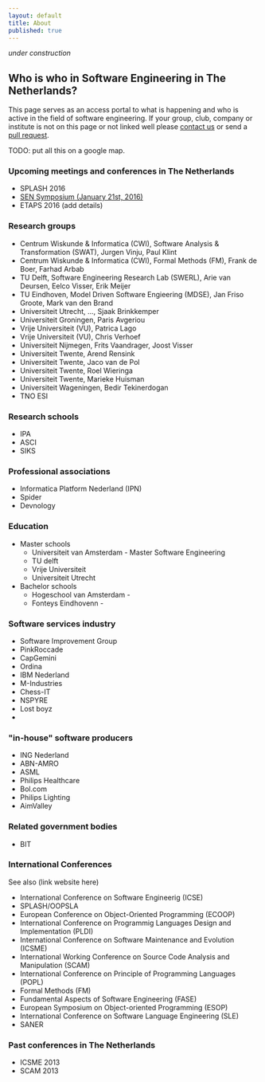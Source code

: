 ```yaml
---
layout: default
title: About
published: true
---
```


_under construction_

## Who is who in Software Engineering in The Netherlands?

This page serves as an access portal to what is happening and who is active in the field of software engineering. If your group, club, company or institute is not on this page or not linked well please [contact us](http://www.versen.nl/contact) or send a [pull request](http://www.versen.nl/contact/pullrequest.html).

TODO: put all this on a google map.

### Upcoming meetings and conferences in The Netherlands

* SPLASH 2016
* [SEN Symposium (January 21st, 2016)](http://www.sen-symposium.nl)
* ETAPS 2016 (add details)

### Research groups

* Centrum Wiskunde & Informatica (CWI), Software Analysis & Transformation (SWAT), Jurgen Vinju, Paul Klint
* Centrum Wiskunde & Informatica (CWI), Formal Methods (FM), Frank de Boer, Farhad Arbab
* TU Delft, Software Engineering Research Lab (SWERL), Arie van Deursen, Eelco Visser, Erik Meijer
* TU Eindhoven, Model Driven Software Engieering (MDSE), Jan Friso Groote, Mark van den Brand
* Universiteit Utrecht, ..., Sjaak Brinkkemper
* Universiteit Groningen, Paris Avgeriou
* Vrije Universiteit (VU), Patrica Lago
* Vrije Universiteit (VU), Chris Verhoef
* Universiteit Nijmegen, Frits Vaandrager, Joost Visser
* Universiteit Twente, Arend Rensink
* Universiteit Twente, Jaco van de Pol
* Universiteit Twente, Roel Wieringa
* Universiteit Twente, Marieke Huisman
* Universiteit Wageningen, Bedir Tekinerdogan
* TNO ESI 

### Research schools

* IPA
* ASCI
* SIKS

### Professional associations

* Informatica Platform Nederland (IPN)
* Spider
* Devnology

### Education

* Master schools
   * Universiteit van Amsterdam - Master Software Engineering
   * TU delft
   * Vrije Universiteit
   * Universiteit Utrecht
* Bachelor schools
   * Hogeschool van Amsterdam -
   * Fonteys Eindhovenn - 

### Software services industry

* Software Improvement Group
* PinkRoccade
* CapGemini
* Ordina
* IBM Nederland
* M-Industries
* Chess-IT
* NSPYRE
* Lost boyz
* 

### "in-house" software producers

* ING Nederland
* ABN-AMRO
* ASML
* Philips Healthcare
* Bol.com
* Philips Lighting
* AimValley

### Related government bodies

* BIT

### International Conferences

See also (link website here)

* International Conference on Software Engineerig (ICSE)
* SPLASH/OOPSLA
* European Conference on Object-Oriented Programming (ECOOP)
* International Conference on Programmig Languages Design and Implementation (PLDI)
* International Conference on Software Maintenance and Evolution (ICSME)
* International Working Conference on Source Code Analysis and Manipulation (SCAM)
* International Conference on Principle of Programming Languages (POPL)
* Formal Methods (FM)
* Fundamental Aspects of Software Engineering (FASE)
* European Symposium on Object-oriented Programming (ESOP)
* International Conference on Software Language Engineering (SLE)
* SANER

### Past conferences in The Netherlands

* ICSME 2013
* SCAM 2013
